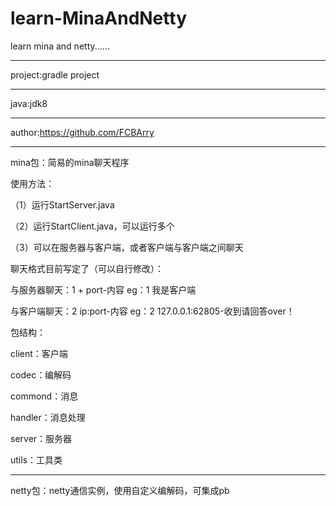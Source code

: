 # learn-MinaAndNetty
learn mina and netty......

------------------------------------
project:gradle project

------------------------------------
java:jdk8

------------------------------------
author:https://github.com/FCBArry

------------------------------------
mina包：简易的mina聊天程序

使用方法：

（1）运行StartServer.java

（2）运行StartClient.java，可以运行多个

（3）可以在服务器与客户端，或者客户端与客户端之间聊天

聊天格式目前写定了（可以自行修改）：

与服务器聊天：1 + port-内容    eg：1 我是客户端

与客户端聊天：2 ip:port-内容    eg：2 127.0.0.1:62805-收到请回答over！

包结构：

client：客户端

codec：编解码

commond：消息

handler：消息处理

server：服务器

utils：工具类

------------------------------------
netty包：netty通信实例，使用自定义编解码，可集成pb